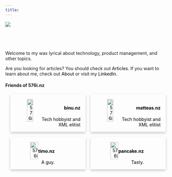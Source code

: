 ```yaml
---
title:
---
```


<img id="logo" src="576i.svg"></img>
<style>
#logo {
  margin-bottom: 60px;
}

a, a:visited, a:hover, a:active {
  color: black;
  text-decoration: none;
}

.card-group {
  display: flex;
}

.card-column {
  flex: 50%
}

.card {
  box-shadow: 0 4px 8px 0 rgba(0,0,0,0.2);
  transition: 0.3s;
  display: flex;
  justify-content: flex-start;
  text-align: right;
  padding: 1rem 1rem 0 1rem;
  margin: 0 0 1rem 1rem;
}

.card:hover {
  box-shadow: 0 8px 16px 0 rgba(0,0,0,0.2);
}

.card-image {
  width: 35%;
}

.container {
  padding: 2px 16px;
}
</style>

Welcome to my wax lyrical about technology, product management, and other topics.

Are you looking for articles? You should check out [Articles](/post). If you want to learn about me, check out [About](/about) or visit my [LinkedIn](https://www.linkedin.com/in/josh-atkinson/).

#### Friends of 576i.nz
<div class="card-group">
  <div class="card-column">
    <a href="https://binu.nz" target="_blank" rel="noreferrer">
      <div class="card">
        <img src="globe.svg" alt="576i" class="card-image">
        <div class="description">
          <h4><b>binu.nz</b></h4> 
          <p>Tech hobbyist and XML elitist</p> 
        </div>
      </div>
    </a>
    <a href="https://timo.nz" target="_blank" rel="noreferrer">
      <div class="card">
        <img src="globe.svg" alt="576i" class="card-image">
        <div class="description">
          <h4><b>timo.nz</b></h4> 
          <p>A guy.</p> 
        </div>
      </div>
    </a>
  </div>
  <div class="card-column">
    <a href="https://matteas.nz" target="_blank" rel="noreferrer">
      <div class="card">
        <img src="globe.svg" alt="576i" class="card-image">
        <div class="description">
          <h4><b>matteas.nz</b></h4> 
          <p>Tech hobbyist and XML elitist</p> 
        </div>
      </div>
    </a>
    <a href="https://pancake.nz" target="_blank" rel="noreferrer">
      <div class="card">
        <img src="globe.svg" alt="576i" class="card-image">
        <div class="description">
          <h4><b>pancake.nz</b></h4> 
          <p>Tasty.</p> 
        </div>
      </div>
    </a>
  </div>
</div>

